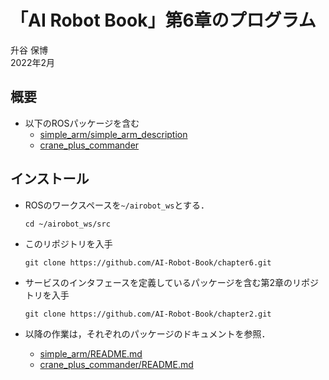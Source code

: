 # 「AI Robot Book」第6章のプログラム

升谷 保博  
2022年2月  

## 概要

- 以下のROSパッケージを含む
  - [simple_arm/simple_arm_description](simple_arm/simple_arm_description)
  - [crane_plus_commander](crane_plus_commander)

## インストール

- ROSのワークスペースを`~/airobot_ws`とする．
  ```
  cd ~/airobot_ws/src
  ```

- このリポジトリを入手
  ```
  git clone https://github.com/AI-Robot-Book/chapter6.git
  ```

- サービスのインタフェースを定義しているパッケージを含む第2章のリポジトリを入手
  ```
  git clone https://github.com/AI-Robot-Book/chapter2.git
  ```

- 以降の作業は，それぞれのパッケージのドキュメントを参照．
  - [simple_arm/README.md](simple_arm/README.md)
  - [crane_plus_commander/README.md](crane_plus_commander/README.md)
  
